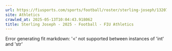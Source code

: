 ```yaml
---
url: https://fiusports.com/sports/football/roster/sterling-joseph/13207
site: Athletics
crawled_at: 2025-05-13T10:04:43.918062
title: Sterling Joseph - 2025 - Football - FIU Athletics
---
```


Error generating fit markdown: '<' not supported between instances of 'int' and 'str'